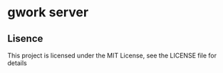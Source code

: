 # gwork server

## Lisence

This project is licensed under the MIT License, see the LICENSE file for details
